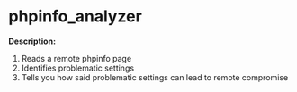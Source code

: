 # phpinfo_analyzer

**Description:**
1. Reads a remote phpinfo page
2. Identifies problematic settings
3. Tells you how said problematic settings can lead to remote compromise
